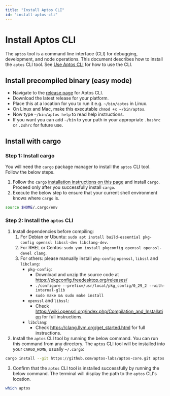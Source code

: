 ```yaml
---
title: "Install Aptos CLI"
id: "install-aptos-cli"
---
```


# Install Aptos CLI

The `aptos` tool is a command line interface (CLI) for debugging, development, and node operations.
This document describes how to install the `aptos` CLI tool. See [Use Aptos CLI](use-aptos-cli) for how to use the CLI.

## Install precompiled binary (easy mode)

* Navigate to the [release page](https://github.com/aptos-labs/aptos-core/releases) for Aptos CLI.
* Download the latest release for your platform.
* Place this at a location for you to run it e.g. `~/bin/aptos` in Linux.
* On Linux and Mac, make this executable `chmod +x ~/bin/aptos`.
* Now type `~/bin/aptos help` to read help instructions.
* If you want you can add `~/bin` to your path in your appropriate `.bashrc` or `.zshrc` for future use.

## Install with cargo

### Step 1: Install cargo

You will need the `cargo` package manager to install the `aptos` CLI tool.  Follow the below steps.

1. Follow the `cargo` [installation instructions on this page](https://doc.rust-lang.org/cargo/getting-started/installation.html)
   and install `cargo`.  Proceed only after you successfully install `cargo`.
2. Execute the below step to ensure that your current shell environment knows where `cargo` is.
```bash
source $HOME/.cargo/env
```

### Step 2: Install the `aptos` CLI

1. Install dependencies before compiling:
   1. For Debian or Ubuntu: `sudo apt install build-essential pkg-config openssl libssl-dev libclang-dev`.
   2. For RHEL or Centos: `sudo yum install pkgconfig openssl openssl-devel clang`.
   3. For others: please manually install `pkg-config` `openssl`, `libssl` and `libclang`:
      - `pkg-config`:
         - Download and unzip the source code at https://pkgconfig.freedesktop.org/releases/
         - `./configure --prefix=/usr/local/pkg_config/0_29_2 --with-internal-glib`
         - `sudo make && sudo make install`
      - `openssl` and `libssl`:
         - Check https://wiki.openssl.org/index.php/Compilation_and_Installation for full instructions.
      - `libclang`:
         - Check https://clang.llvm.org/get_started.html for full instructions.
2. Install the `aptos` CLI tool by running the below command.  You can run this command from any directory.  The `aptos`
   CLI tool will be installed into your `CARGO_HOME`, usually `~/.cargo`:
```bash
cargo install --git https://github.com/aptos-labs/aptos-core.git aptos --branch devnet
```
3. Confirm that the `aptos` CLI tool is installed successfully by running the below command.  The terminal will display
   the path to the `aptos` CLI's location.
```bash
which aptos
```
